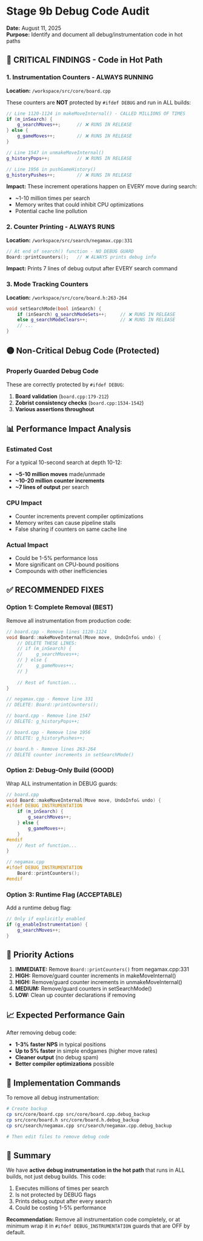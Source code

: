 # Stage 9b Debug Code Audit

**Date:** August 11, 2025  
**Purpose:** Identify and document all debug/instrumentation code in hot paths

## 🔴 CRITICAL FINDINGS - Code in Hot Path

### 1. **Instrumentation Counters - ALWAYS RUNNING**

**Location:** `/workspace/src/core/board.cpp`

These counters are **NOT** protected by `#ifdef DEBUG` and run in ALL builds:

```cpp
// Line 1120-1124 in makeMoveInternal() - CALLED MILLIONS OF TIMES
if (m_inSearch) {
    g_searchMoves++;      // ❌ RUNS IN RELEASE
} else {
    g_gameMoves++;        // ❌ RUNS IN RELEASE  
}

// Line 1547 in unmakeMoveInternal()
g_historyPops++;          // ❌ RUNS IN RELEASE

// Line 1956 in pushGameHistory()
g_historyPushes++;        // ❌ RUNS IN RELEASE
```

**Impact:** These increment operations happen on EVERY move during search:
- ~1-10 million times per search
- Memory writes that could inhibit CPU optimizations
- Potential cache line pollution

### 2. **Counter Printing - ALWAYS RUNS**

**Location:** `/workspace/src/search/negamax.cpp:331`

```cpp
// At end of search() function - NO DEBUG GUARD
Board::printCounters();   // ❌ ALWAYS prints debug info
```

**Impact:** Prints 7 lines of debug output after EVERY search command

### 3. **Mode Tracking Counters**

**Location:** `/workspace/src/core/board.h:263-264`

```cpp
void setSearchMode(bool inSearch) {
    if (inSearch) g_searchModeSets++;     // ❌ RUNS IN RELEASE
    else g_searchModeClears++;            // ❌ RUNS IN RELEASE
    // ...
}
```

## 🟡 Non-Critical Debug Code (Protected)

### Properly Guarded Debug Code

These are correctly protected by `#ifdef DEBUG`:

1. **Board validation** (`board.cpp:179-212`)
2. **Zobrist consistency checks** (`board.cpp:1534-1542`)
3. **Various assertions throughout**

## 📊 Performance Impact Analysis

### Estimated Cost

For a typical 10-second search at depth 10-12:
- **~5-10 million moves** made/unmade
- **~10-20 million counter increments** 
- **~7 lines of output** per search

### CPU Impact
- Counter increments prevent compiler optimizations
- Memory writes can cause pipeline stalls
- False sharing if counters on same cache line

### Actual Impact
- Could be 1-5% performance loss
- More significant on CPU-bound positions
- Compounds with other inefficiencies

## ✅ RECOMMENDED FIXES

### Option 1: Complete Removal (BEST)

Remove all instrumentation from production code:

```cpp
// board.cpp - Remove lines 1120-1124
void Board::makeMoveInternal(Move move, UndoInfo& undo) {
    // DELETE THESE LINES:
    // if (m_inSearch) {
    //     g_searchMoves++;
    // } else {
    //     g_gameMoves++;
    // }
    
    // Rest of function...
}

// negamax.cpp - Remove line 331
// DELETE: Board::printCounters();

// board.cpp - Remove line 1547
// DELETE: g_historyPops++;

// board.cpp - Remove line 1956  
// DELETE: g_historyPushes++;

// board.h - Remove lines 263-264
// DELETE counter increments in setSearchMode()
```

### Option 2: Debug-Only Build (GOOD)

Wrap ALL instrumentation in DEBUG guards:

```cpp
// board.cpp
void Board::makeMoveInternal(Move move, UndoInfo& undo) {
#ifdef DEBUG_INSTRUMENTATION
    if (m_inSearch) {
        g_searchMoves++;
    } else {
        g_gameMoves++;
    }
#endif
    // Rest of function...
}

// negamax.cpp
#ifdef DEBUG_INSTRUMENTATION
    Board::printCounters();
#endif
```

### Option 3: Runtime Flag (ACCEPTABLE)

Add a runtime debug flag:

```cpp
// Only if explicitly enabled
if (g_enableInstrumentation) {
    g_searchMoves++;
}
```

## 🎯 Priority Actions

1. **IMMEDIATE:** Remove `Board::printCounters()` from negamax.cpp:331
2. **HIGH:** Remove/guard counter increments in makeMoveInternal()
3. **HIGH:** Remove/guard counter increments in unmakeMoveInternal()
4. **MEDIUM:** Remove/guard counters in setSearchMode()
5. **LOW:** Clean up counter declarations if removing

## 📈 Expected Performance Gain

After removing debug code:
- **1-3% faster NPS** in typical positions
- **Up to 5% faster** in simple endgames (higher move rates)
- **Cleaner output** (no debug spam)
- **Better compiler optimizations** possible

## 🔧 Implementation Commands

To remove all debug instrumentation:

```bash
# Create backup
cp src/core/board.cpp src/core/board.cpp.debug_backup
cp src/core/board.h src/core/board.h.debug_backup
cp src/search/negamax.cpp src/search/negamax.cpp.debug_backup

# Then edit files to remove debug code
```

## 📝 Summary

We have **active debug instrumentation in the hot path** that runs in ALL builds, not just debug builds. This code:

1. Executes millions of times per search
2. Is not protected by DEBUG flags
3. Prints debug output after every search
4. Could be costing 1-5% performance

**Recommendation:** Remove all instrumentation code completely, or at minimum wrap it in `#ifdef DEBUG_INSTRUMENTATION` guards that are OFF by default.